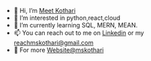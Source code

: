- 👋 Hi, I’m [Meet Kothari](https://www.instagram.com/kothari.meet7/) 
- 👀 I’m interested in python,react,cloud
- 🌱 I’m currently learning SQL, MERN, MEAN.
- 📫 You can reach out to me on [Linkedin](https://www.linkedin.com/in/kothari-meet/) or my reachmskothari@gmail.com
- 👯 For more [Website@mskothari](https://mskothari.netlify.app/)


